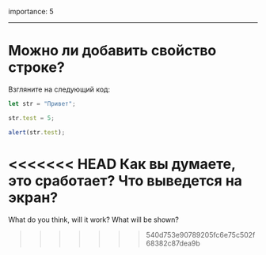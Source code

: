 importance: 5

---

# Можно ли добавить свойство строке?


Взгляните на следующий код:

```js
let str = "Привет";

str.test = 5;

alert(str.test);
```

<<<<<<< HEAD
Как вы думаете, это сработает? Что выведется на экран?
=======
What do you think, will it work? What will be shown?
>>>>>>> 540d753e90789205fc6e75c502f68382c87dea9b
